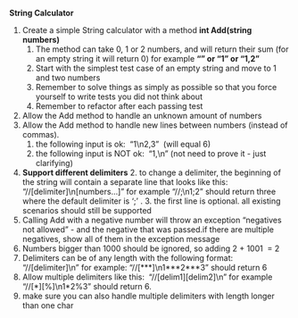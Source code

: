 **String Calculator**

1.  Create a simple String calculator with a method **int Add(string numbers)**
    1.  The method can take 0, 1 or 2 numbers, and will return their sum (for an empty string it will return 0) for example **“” or “1” or “1,2”**
    2.  Start with the simplest test case of an empty string and move to 1 and two numbers
    3.  Remember to solve things as simply as possible so that you force yourself to write tests you did not think about
    4.  Remember to refactor after each passing test
2.  Allow the Add method to handle an unknown amount of numbers
3.  Allow the Add method to handle new lines between numbers (instead of commas).
    1.  the following input is ok:  “1\n2,3”  (will equal 6)
    2.  the following input is NOT ok:  “1,\n” (not need to prove it - just clarifying)
4.  **Support different delimiters**
    2.  to change a delimiter, the beginning of the string will contain a separate line that looks like this:   “//[delimiter]\n[numbers…]” for example “//;\n1;2” should return three where the default delimiter is ‘;’ .
    3.  the first line is optional. all existing scenarios should still be supported
5.  Calling Add with a negative number will throw an exception “negatives not allowed” - and the negative that was passed.if there are multiple negatives, show all of them in the exception message
6.  Numbers bigger than 1000 should be ignored, so adding 2 + 1001  = 2
7.  Delimiters can be of any length with the following format:  “//[delimiter]\n” for example: “//\[\*\*\*\]\\n1\*\*\*2\*\*\*3” should return 6
8.  Allow multiple delimiters like this:  “//[delim1][delim2]\n” for example “//[\*][%]\n1\*2%3” should return 6.
9.  make sure you can also handle multiple delimiters with length longer than one char
